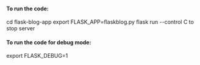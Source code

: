 #### To run the code:
cd flask-blog-app
export FLASK_APP=flaskblog.py
flask run
--control C to stop server
#### To run the code for debug mode:
export FLASK_DEBUG=1